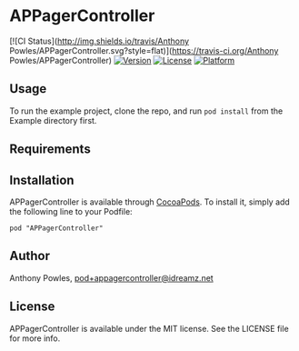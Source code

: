 # APPagerController

[![CI Status](http://img.shields.io/travis/Anthony Powles/APPagerController.svg?style=flat)](https://travis-ci.org/Anthony Powles/APPagerController)
[![Version](https://img.shields.io/cocoapods/v/APPagerController.svg?style=flat)](http://cocoadocs.org/docsets/APPagerController)
[![License](https://img.shields.io/cocoapods/l/APPagerController.svg?style=flat)](http://cocoadocs.org/docsets/APPagerController)
[![Platform](https://img.shields.io/cocoapods/p/APPagerController.svg?style=flat)](http://cocoadocs.org/docsets/APPagerController)

## Usage

To run the example project, clone the repo, and run `pod install` from the Example directory first.

## Requirements

## Installation

APPagerController is available through [CocoaPods](http://cocoapods.org). To install
it, simply add the following line to your Podfile:

    pod "APPagerController"

## Author

Anthony Powles, pod+appagercontroller@idreamz.net

## License

APPagerController is available under the MIT license. See the LICENSE file for more info.

